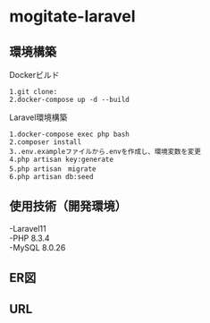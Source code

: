 # mogitate-laravel
## 環境構築
Dockerビルド

    1.git clone:  
    2.docker-compose up -d --build  

Laravel環境構築

    1.docker-compose exec php bash  
    2.composer install  
    3..env.exampleファイルから.envを作成し、環境変数を変更  
    4.php artisan key:generate  
    5.php artisan　migrate  
    6.php artisan db:seed
## 使用技術（開発環境）
-Laravel11  
-PHP 8.3.4  
-MySQL 8.0.26

## ER図
## URL
